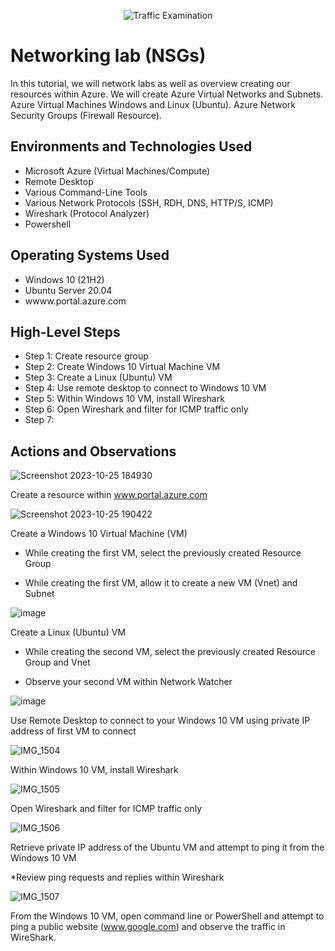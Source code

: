 <p align="center">
<img src="https://i.imgur.com/Ua7udoS.png" alt="Traffic Examination"/>
</p>

<h1>Networking lab (NSGs) </h1>
In this tutorial, we will network labs as well as overview creating our resources within Azure.
We will create Azure Virtual Networks and Subnets. 
Azure Virtual Machines Windows and Linux (Ubuntu). 
Azure Network Security Groups (Firewall Resource).  
<br />



<h2>Environments and Technologies Used</h2>

- Microsoft Azure (Virtual Machines/Compute)
- Remote Desktop
- Various Command-Line Tools
- Various Network Protocols (SSH, RDH, DNS, HTTP/S, ICMP)
- Wireshark (Protocol Analyzer)
- Powershell
  

<h2>Operating Systems Used </h2>

- Windows 10 (21H2)
- Ubuntu Server 20.04
- wwww.portal.azure.com

<h2>High-Level Steps</h2>

- Step 1: Create resource group
- Step 2: Create Windows 10 Virtual Machine VM
- Step 3: Create a Linux (Ubuntu) VM
- Step 4: Use remote desktop to connect to Windows 10 VM
- Step 5: Within Windows 10 VM, install Wireshark
- Step 6: Open Wireshark and filter for ICMP traffic only
- Step 7: 

<h2>Actions and Observations</h2>


![Screenshot 2023-10-25 184930](https://github.com/leticialunaa/networking-lab/assets/146797387/6a6bbb64-42bc-4359-9aff-9e13f09e42a6)

Create a resource within www.portal.azure.com



![Screenshot 2023-10-25 190422](https://github.com/leticialunaa/networking-lab/assets/146797387/5bc97731-3ccd-45e5-bd23-066f4b4a6e9c)

</p>
<p>
Create a Windows 10 Virtual Machine (VM)
  
  * While creating the first VM, select the previously created Resource Group

  * While creating the first VM, allow it to create a new VM (Vnet) and Subnet
  
![image](https://github.com/leticialunaa/networking-lab/assets/146797387/26d4beb3-4710-4475-a975-ba2cafbf97dc)

Create a Linux (Ubuntu) VM

 * While creating the second VM, select the previously created Resource Group and Vnet

  * Observe your second VM within Network Watcher

  
![image](https://github.com/leticialunaa/networking-lab/assets/146797387/9c3c9ca7-1798-40f6-8f67-8f64c726fed5)

Use Remote Desktop to connect to your Windows 10 VM using private IP address of first VM to connect 


![IMG_1504](https://github.com/leticialunaa/networking-lab/assets/146797387/fa08ca64-fe19-41db-a71f-ebb7737b5fc0)


Within Windows 10 VM, install Wireshark




![IMG_1505](https://github.com/leticialunaa/networking-lab/assets/146797387/a6c9fe67-fc74-485b-8a26-3163d29e6928)

Open Wireshark and filter for ICMP traffic only


![IMG_1506](https://github.com/leticialunaa/networking-lab/assets/146797387/19bf6926-84eb-42ca-8d05-f92f112b7b35)

Retrieve private IP address of the Ubuntu VM and attempt to ping it from the Windows 10 VM

*Review ping requests and replies within Wireshark

![IMG_1507](https://github.com/leticialunaa/networking-lab/assets/146797387/528d056e-99f4-4f1b-9281-e31b00be6d48)

From the Windows 10 VM, open command line or PowerShell and attempt to ping a public website (www.google.com) and observe the traffic in WireShark. 









